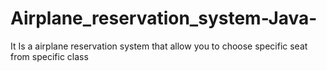 # Airplane_reservation_system-Java-
It Is a airplane reservation system that allow you to choose specific seat from specific class



